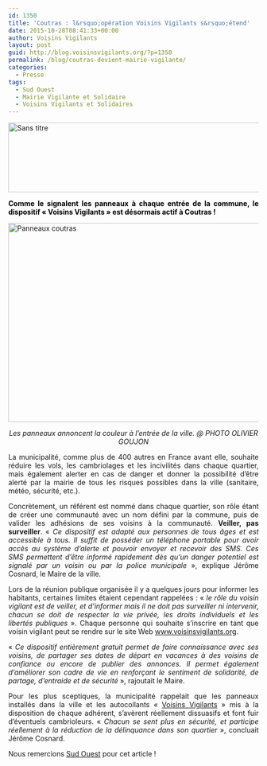 ```yaml
---
id: 1350
title: 'Coutras : l&rsquo;opération Voisins Vigilants s&rsquo;étend'
date: 2015-10-28T08:41:33+00:00
author: Voisins Vigilants
layout: post
guid: http://blog.voisinsvigilants.org/?p=1350
permalink: /blog/coutras-devient-mairie-vigilante/
categories:
  - Presse
tags:
  - Sud Ouest
  - Mairie Vigilante et Solidaire
  - Voisins Vigilants et Solidaires
---
```

[<img class="aligncenter  wp-image-1351" src="./../../images/2015/10/Sans-titre.png" alt="Sans titre" width="1035" height="140" />](./../../images/2015/10/Sans-titre.png)

<p style="text-align: justify;">
  <span style="color: #000000;"><strong>Comme le signalent les panneaux à chaque entrée de la commune, le dispositif « Voisins Vigilants » est désormais actif à Coutras !</strong></span>
</p>

<p style="text-align: justify;">
  <a href="./../../images/2015/10/Panneaux-coutras.jpg"><img class="aligncenter size-full wp-image-1353" src="./../../images/2015/10/Panneaux-coutras.jpg" alt="Panneaux coutras" width="800" height="400" /></a>
</p>

<p style="text-align: center;">
  <em>Les panneaux annoncent la couleur à l&rsquo;entrée de la ville. @ PHOTO OLIVIER GOUJON</em>
</p>

<p style="text-align: justify;">
  La municipalité, comme plus de 400 autres en France avant elle, souhaite réduire les vols, les cambriolages et les incivilités dans chaque quartier, mais également alerter en cas de danger et donner la possibilité d&rsquo;être alerté par la mairie de tous les risques possibles dans la ville (sanitaire, météo, sécurité, etc.).
</p>

<p style="text-align: justify;">
  Concrètement, un référent est nommé dans chaque quartier, son rôle étant de créer une communauté avec un nom défini par la commune, puis de valider les adhésions de ses voisins à la communauté. <strong>Veiller, pas surveiller</strong>. « <em>Ce dispositif est adapté aux personnes de tous âges et est accessible à tous. Il suffit de posséder un téléphone portable pour avoir accès au système d&rsquo;alerte et pouvoir envoyer et recevoir des SMS. Ces SMS permettent d&rsquo;être informé rapidement dès qu&rsquo;un danger potentiel est signalé par un voisin ou par la police municipale</em> », explique Jérôme Cosnard, le Maire de la ville.
</p>

<p style="text-align: justify;">
  Lors de la réunion publique organisée il y a quelques jours pour informer les habitants, certaines limites étaient cependant rappelées : «<em> le rôle du voisin vigilant est de veiller, et d&rsquo;informer mais il ne doit pas surveiller ni intervenir, chacun se doit de respecter la vie privée, les droits individuels et les libertés publiques</em> ». Chaque personne qui souhaite s&rsquo;inscrire en tant que voisin vigilant peut se rendre sur le site Web <a href="http://www.voisinsvigilants.org">www.voisinsvigilants.org</a>.
</p>

<p style="text-align: justify;">
  « <em>Ce dispositif entièrement gratuit permet de faire connaissance avec ses voisins, de partager ses dates de départ en vacances à des voisins de confiance ou encore de publier des annonces. Il permet également d&rsquo;améliorer son cadre de vie en renforçant le sentiment de solidarité, de partage, d&rsquo;entraide et de sécurité</em> », rajoutait le Maire.
</p>

<p style="text-align: justify;">
  Pour les plus sceptiques, la municipalité rappelait que les panneaux installés dans la ville et les autocollants « <a href="http://www.voisinsvigilants.org">Voisins Vigilants</a> » mis à la disposition de chaque adhérent, s&rsquo;avèrent réellement dissuasifs et font fuir d&rsquo;éventuels cambrioleurs. « <em>Chacun se sent plus en sécurité, et participe réellement à la réduction de la délinquance dans son quartier</em> », concluait Jérôme Cosnard.
</p>

<p style="text-align: justify;">
  Nous remercions <a href="http://www.sudouest.fr/2015/09/29/l-operation-voisins-vigilants-s-etend-2138362-2848.php">Sud Ouest</a> pour cet article !
</p>
